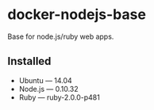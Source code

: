 docker-nodejs-base
==================

Base for node.js/ruby web apps.

## Installed
* Ubuntu — 14.04
* Node.js — 0.10.32
* Ruby — ruby-2.0.0-p481
